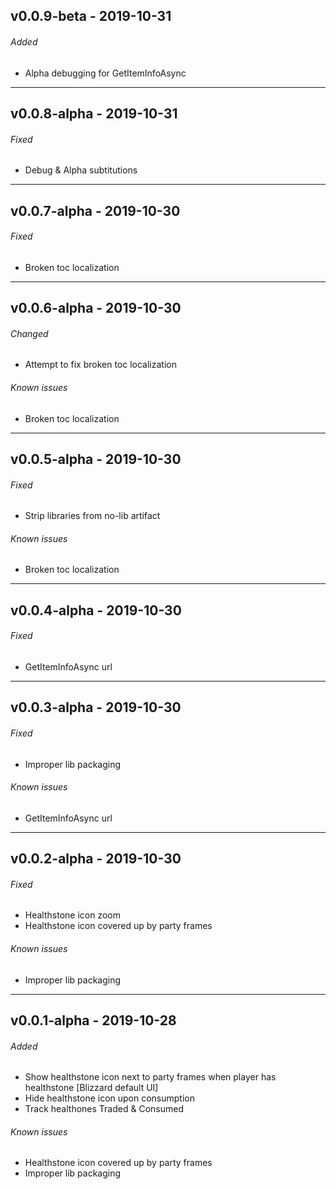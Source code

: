 ## v0.0.9-beta - 2019-10-31
###### Added
* Alpha debugging for GetItemInfoAsync

---

## v0.0.8-alpha - 2019-10-31
###### Fixed
* Debug & Alpha subtitutions

---

## v0.0.7-alpha - 2019-10-30
###### Fixed
* Broken toc localization

---

## v0.0.6-alpha - 2019-10-30
###### Changed
* Attempt to fix broken toc localization
###### Known issues
* Broken toc localization

---

## v0.0.5-alpha - 2019-10-30
###### Fixed
* Strip libraries from no-lib artifact
###### Known issues
* Broken toc localization

---

## v0.0.4-alpha - 2019-10-30
###### Fixed
* GetItemInfoAsync url

---

## v0.0.3-alpha - 2019-10-30
###### Fixed
* Improper lib packaging
###### Known issues
* GetItemInfoAsync url

---

## v0.0.2-alpha - 2019-10-30
###### Fixed
* Healthstone icon zoom
* Healthstone icon covered up by party frames
###### Known issues
* Improper lib packaging

---

## v0.0.1-alpha - 2019-10-28
###### Added
* Show healthstone icon next to party frames when player has healthstone [Blizzard default UI]
* Hide healthstone icon upon consumption
* Track healthones Traded & Consumed
###### Known issues
* Healthstone icon covered up by party frames
* Improper lib packaging
